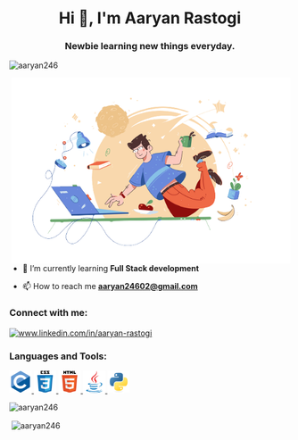 <h1 align="center">Hi 👋, I'm Aaryan Rastogi</h1>
<h3 align="center">Newbie learning new things everyday.</h3>

<p align="left"> <img src="https://komarev.com/ghpvc/?username=aaryan246&label=Profile%20views&color=0e75b6&style=flat" alt="aaryan246" /> </p>

<img src="Profile_github.png" width=500 align="right">


- 🌱 I’m currently learning **Full Stack development**

- 📫 How to reach me **aaryan24602@gmail.com**


<h3 align="left">Connect with me:</h3>
<p align="left">
<a href="https://linkedin.com/in/www.linkedin.com/in/aaryan-rastogi" target="blank"><img align="center" src="https://raw.githubusercontent.com/rahuldkjain/github-profile-readme-generator/master/src/images/icons/Social/linked-in-alt.svg" alt="www.linkedin.com/in/aaryan-rastogi" height="30" width="40" /></a>
</p>

<h3 align="left">Languages and Tools:</h3>
<p align="left"> <a href="https://www.cprogramming.com/" target="_blank" rel="noreferrer"> <img src="https://raw.githubusercontent.com/devicons/devicon/master/icons/c/c-original.svg" alt="c" width="40" height="40"/> </a> <a href="https://www.w3schools.com/css/" target="_blank" rel="noreferrer"> <img src="https://raw.githubusercontent.com/devicons/devicon/master/icons/css3/css3-original-wordmark.svg" alt="css3" width="40" height="40"/> </a> <a href="https://www.w3.org/html/" target="_blank" rel="noreferrer"> <img src="https://raw.githubusercontent.com/devicons/devicon/master/icons/html5/html5-original-wordmark.svg" alt="html5" width="40" height="40"/> </a> <a href="https://www.java.com" target="_blank" rel="noreferrer"> <img src="https://raw.githubusercontent.com/devicons/devicon/master/icons/java/java-original.svg" alt="java" width="40" height="40"/> </a> <a href="https://www.python.org" target="_blank" rel="noreferrer"> <img src="https://raw.githubusercontent.com/devicons/devicon/master/icons/python/python-original.svg" alt="python" width="40" height="40"/> </a> </p>

<p><img align="left" src="https://github-readme-stats.vercel.app/api/top-langs?username=aaryan246&show_icons=true&locale=en&layout=compact" alt="aaryan246" /></p>
<br>
<p>&nbsp;<img align="center" src="https://github-readme-stats.vercel.app/api?username=aaryan246&show_icons=true&locale=en" alt="aaryan246" /></p>
